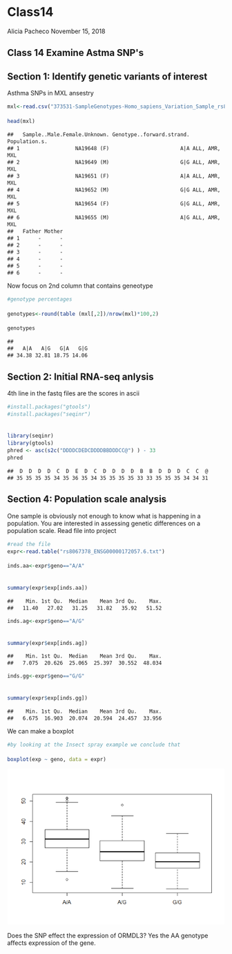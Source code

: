 Class14
================
Alicia Pacheco
November 15, 2018

Class 14 Examine Astma SNP's
----------------------------

Section 1: Identify genetic variants of interest
------------------------------------------------

Asthma SNPs in MXL ansestry

``` r
mxl<-read.csv("373531-SampleGenotypes-Homo_sapiens_Variation_Sample_rs8067378.csv")

head(mxl)
```

    ##   Sample..Male.Female.Unknown. Genotype..forward.strand. Population.s.
    ## 1                  NA19648 (F)                       A|A ALL, AMR, MXL
    ## 2                  NA19649 (M)                       G|G ALL, AMR, MXL
    ## 3                  NA19651 (F)                       A|A ALL, AMR, MXL
    ## 4                  NA19652 (M)                       G|G ALL, AMR, MXL
    ## 5                  NA19654 (F)                       G|G ALL, AMR, MXL
    ## 6                  NA19655 (M)                       A|G ALL, AMR, MXL
    ##   Father Mother
    ## 1      -      -
    ## 2      -      -
    ## 3      -      -
    ## 4      -      -
    ## 5      -      -
    ## 6      -      -

Now focus on 2nd column that contains geneotype

``` r
#genotype percentages

genotypes<-round(table (mxl[,2])/nrow(mxl)*100,2)

genotypes
```

    ## 
    ##   A|A   A|G   G|A   G|G 
    ## 34.38 32.81 18.75 14.06

Section 2: Initial RNA-seq anlysis
----------------------------------

4th line in the fastq files are the scores in ascii

``` r
#install.packages("gtools")
#install.packages("seqinr")


library(seqinr)
library(gtools) 
phred <- asc(s2c("DDDDCDEDCDDDDBBDDDCC@") ) - 33
phred 
```

    ##  D  D  D  D  C  D  E  D  C  D  D  D  D  B  B  D  D  D  C  C  @ 
    ## 35 35 35 35 34 35 36 35 34 35 35 35 35 33 33 35 35 35 34 34 31

Section 4: Population scale analysis
------------------------------------

One sample is obviously not enough to know what is happening in a population. You are interested in assessing genetic differences on a population scale.
Read file into project

``` r
#read the file 
expr<-read.table("rs8067378_ENSG00000172057.6.txt")

inds.aa<-expr$geno=="A/A"


summary(expr$exp[inds.aa])
```

    ##    Min. 1st Qu.  Median    Mean 3rd Qu.    Max. 
    ##   11.40   27.02   31.25   31.82   35.92   51.52

``` r
inds.ag<-expr$geno=="A/G"


summary(expr$exp[inds.ag])
```

    ##    Min. 1st Qu.  Median    Mean 3rd Qu.    Max. 
    ##   7.075  20.626  25.065  25.397  30.552  48.034

``` r
inds.gg<-expr$geno=="G/G"


summary(expr$exp[inds.gg])
```

    ##    Min. 1st Qu.  Median    Mean 3rd Qu.    Max. 
    ##   6.675  16.903  20.074  20.594  24.457  33.956

We can make a boxplot

``` r
#by looking at the Insect spray example we conclude that

boxplot(exp ~ geno, data = expr)
```

![](Class14_files/figure-markdown_github/unnamed-chunk-7-1.png)

Does the SNP effect the expression of ORMDL3? Yes the AA genotype affects expression of the gene.
